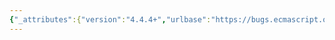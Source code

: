 ```yaml
---
{"_attributes":{"version":"4.4.4+","urlbase":"https://bugs.ecmascript.org/","maintainer":"dherman@mozilla.com"},"bug":{"bug_id":4210,"creation_ts":"2015-03-25 09:41:00 -0700","short_desc":"25.1.1.3 - Incorrect parenthesis placement","delta_ts":"2015-04-03 12:35:32 -0700","product":"Draft for 6th Edition","component":"editorial issue","version":"Rev 36: March 17, 2015 Release Candidate 3","rep_platform":"All","op_sys":"All","bug_status":"RESOLVED","resolution":"FIXED","priority":"Normal","bug_severity":"enhancement","everconfirmed":true,"reporter":"mike","assigned_to":{"uid":"allen","name":"Allen Wirfs-Brock"},"long_desc":[{"commentid":13926,"comment_count":0,"who":"mike","bug_when":"2015-03-25 09:41:21 -0700","thetext":"There is a typo in \"25.1.1.3 The IteratorResult Interface\", specifically the requirements for the `done` property:\n\n> If a done property (either own or inherited does not exist), it is\n> consider to have the value false.\n\nIn this statement, the closing parenthesis should fall between the words \"inherited\" and \"does\"."},{"commentid":13977,"comment_count":1,"who":{"uid":"allen","name":"Allen Wirfs-Brock"},"bug_when":"2015-04-01 09:11:47 -0700","thetext":"fixed in rev37 editor's draft"},{"commentid":14058,"comment_count":2,"who":{"uid":"allen","name":"Allen Wirfs-Brock"},"bug_when":"2015-04-03 12:35:32 -0700","thetext":"In Rev37"}]}}
---
```

